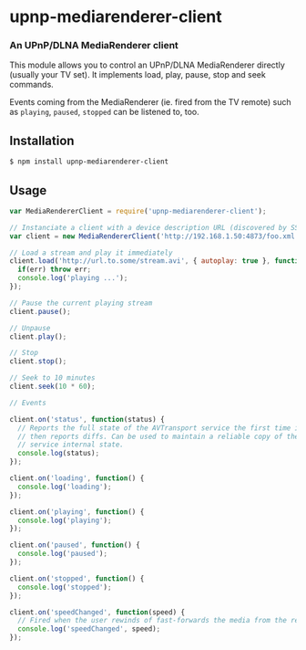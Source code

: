 upnp-mediarenderer-client
=========================
### An UPnP/DLNA MediaRenderer client

This module allows you to control an UPnP/DLNA MediaRenderer directly (usually your TV set). It implements load, play, pause, stop and seek commands.

Events coming from the MediaRenderer (ie. fired from the TV remote) such as `playing`, `paused`, `stopped` can be listened to, too.

Installation
------------

```bash
$ npm install upnp-mediarenderer-client
```

Usage
-----

```javascript
var MediaRendererClient = require('upnp-mediarenderer-client');

// Instanciate a client with a device description URL (discovered by SSDP)
var client = new MediaRendererClient('http://192.168.1.50:4873/foo.xml');

// Load a stream and play it immediately
client.load('http://url.to.some/stream.avi', { autoplay: true }, function(err, result) {
  if(err) throw err;
  console.log('playing ...');
});

// Pause the current playing stream
client.pause();

// Unpause
client.play();

// Stop
client.stop();

// Seek to 10 minutes
client.seek(10 * 60);

// Events

client.on('status', function(status) {
  // Reports the full state of the AVTransport service the first time it fires,
  // then reports diffs. Can be used to maintain a reliable copy of the
  // service internal state.
  console.log(status);
});

client.on('loading', function() {
  console.log('loading');
});

client.on('playing', function() {
  console.log('playing');
});

client.on('paused', function() {
  console.log('paused');
});

client.on('stopped', function() {
  console.log('stopped');
});

client.on('speedChanged', function(speed) {
  // Fired when the user rewinds of fast-forwards the media from the remote
  console.log('speedChanged', speed);
});
```
